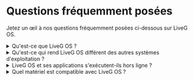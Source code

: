 # Questions fréquemment posées
Jetez un œil à nos questions fréquemment posées ci-dessous sur LiveG OS.

<details>
<summary>Qu'est-ce que LiveG OS ?</summary>
<p>LiveG OS est un système d'exploitation (similaire à Microsoft Windows et Apple macOS) fabriqué par LiveG Technologies. LiveG OS peut fonctionner sur une gamme d'appareils, y compris les ordinateurs de bureau, les ordinateurs portables, les smartphones, les tablettes et plus encore.</p>
</details>

<details>
<summary>Qu'est-ce qui rend LiveG OS différent des autres systèmes d'exploitation ?</summary>
<p>LiveG OS est conçu pour fonctionner sur une gamme d'appareils (tels que les ordinateurs de bureau et les smartphones) qui font de l'utilisation de vos appareils une expérience familière sans couture. Toutes les applications de LiveG OS s'exécutent sur le web, permettant la plus grande compatibilité multiplateforme possible sur tous les appareils, y compris les appareils qui peuvent même ne pas exécuter LiveG OS.</p>
</details>

<details>
<summary>LiveG OS et ses applications s'exécutent-ils hors ligne ?</summary>
<p>Ils font ! Tant que les applications que vous installez sont conçues pour fonctionner hors ligne (comme les applications réalisées par LiveG), elles peuvent être utilisées n'importe où sans connexion internet. Certaines applications peuvent même synchroniser vos données avec leurs homologues de service en ligne lorsque vous retrouvez une connexion à internet.</p>
</details>

<details>
<summary>Quel matériel est compatible avec LiveG OS ?</summary>
<p>LiveG OS est conçu pour fonctionner sur une gamme d'ordinateurs et d'autres appareils provenant de nombreux fabricants différents. Vous pouvez savoir si votre appareil est compatible avec LiveG OS en utilisant le support d'installation LiveG OS ou en consultant votre manfacturer. Tout ordinateur qui peut exécuter le système d'exploitation Microsoft Windows est susceptible de pouvoir exécuter LiveG OS.</p>
<p>LiveG OS est compatible avec presque tous les périphériques que vous avez peut-être déjà manfacturés au cours des 10 dernières années. Les périphériques et le matériel tels que les claviers informatiques, les souris, les disques de stockage de masse USB, les cartes SD et les imprimantes sont susceptibles de bien fonctionner avec LiveG OS sans même avoir à installer un programme de conducteur dédié.</p>
</details>
